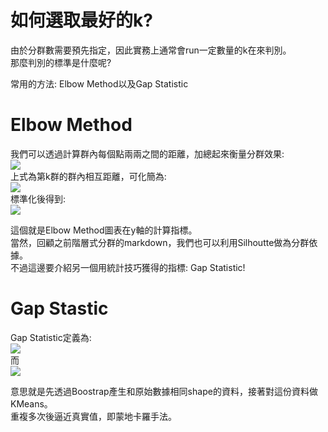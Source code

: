 # 如何選取最好的k?
由於分群數需要預先指定，因此實務上通常會run一定數量的k在來判別。  
那麼判別的標準是什麼呢?  

常用的方法: Elbow Method以及Gap Statistic  

# Elbow Method
我們可以透過計算群內每個點兩兩之間的距離，加總起來衡量分群效果:  
<img src="https://latex.codecogs.com/png.image?\inline&space;\dpi{110}D_k=\sum_{x_i\in&space;C_k}&space;\sum_{x_j\in&space;C_k}&space;\left\|x_i-x_j&space;\right\|^2" />  
上式為第k群的群內相互距離，可化簡為:  
<img src="https://latex.codecogs.com/png.image?\inline&space;\dpi{110}D_k=2*n_k\sum_{x_i\in&space;C_k}&space;\left\|x_i-\mu_k&space;\right\|^2" />  
標準化後得到:  
<img src="https://latex.codecogs.com/png.image?\inline&space;\dpi{110}W_K=\sum_{k=1}^{K}\frac{1}{2n_k}D_k" />  

這個就是Elbow Method圖表在y軸的計算指標。  
當然，回顧之前階層式分群的markdown，我們也可以利用Silhoutte做為分群依據。  
不過這邊要介紹另一個用統計技巧獲得的指標: Gap Statistic!  

# Gap Stastic
Gap Statistic定義為:  
<img src="https://latex.codecogs.com/png.image?\inline&space;\dpi{110}Gap_n(k)=E_{n}^{*}logW_k-logW_k" />  
而  
<img src="https://latex.codecogs.com/png.image?\inline&space;\dpi{110}E_{n}^{*}logW_k=\frac{1}{B}\sum_{b=1}^{B}log(W_{kb}^{*})" />  

意思就是先透過Boostrap產生和原始數據相同shape的資料，接著對這份資料做KMeans。  
重複多次後逼近真實值，即蒙地卡羅手法。  



